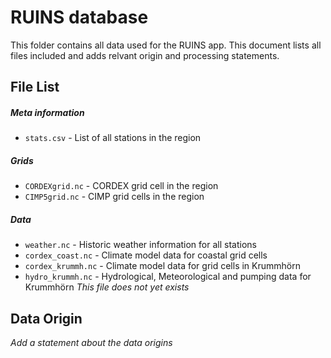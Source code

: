 # RUINS database

This folder contains all data used for the RUINS app. This document lists all files included and adds
relvant origin and processing statements.

## File List

##### Meta information

* `stats.csv`  - List of all stations in the region

##### Grids

* `CORDEXgrid.nc` - CORDEX grid cell in the region
* `CIMP5grid.nc` - CIMP grid cells in the region

##### Data

* `weather.nc` - Historic weather information for all stations
* `cordex_coast.nc` - Climate model data for coastal grid cells
* `cordex_krummh.nc` - Climate model data for grid cells in Krummhörn
* `hydro_krummh.nc` - Hydrological, Meteorological and pumping data for Krummhörn *This file does not yet exists*


## Data Origin 

*Add a statement about the data origins*